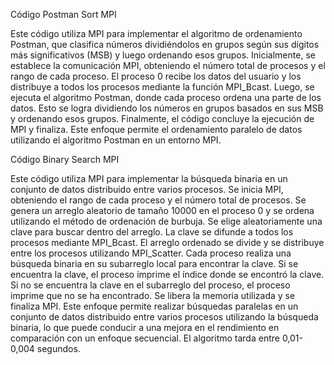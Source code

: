 Código Postman Sort MPI

Este código utiliza MPI para implementar el algoritmo de ordenamiento Postman, que clasifica números dividiéndolos en grupos según sus dígitos más significativos (MSB) y luego ordenando esos grupos. Inicialmente, se establece la comunicación MPI, obteniendo el número total de procesos y el rango de cada proceso.
El proceso 0 recibe los datos del usuario y los distribuye a todos los procesos mediante la función MPI_Bcast. Luego, se ejecuta el algoritmo Postman, donde cada proceso ordena una parte de los datos. Esto se logra dividiendo los números en grupos basados en sus MSB y ordenando esos grupos.
Finalmente, el código concluye la ejecución de MPI y finaliza. Este enfoque permite el ordenamiento paralelo de datos utilizando el algoritmo Postman en un entorno MPI.



Código Binary Search MPI

Este código utiliza MPI para implementar la búsqueda binaria en un conjunto de datos distribuido entre varios procesos.
Se inicia MPI, obteniendo el rango de cada proceso y el número total de procesos.
Se genera un arreglo aleatorio de tamaño 10000 en el proceso 0 y se ordena utilizando el método de ordenación de burbuja.
Se elige aleatoriamente una clave para buscar dentro del arreglo.
La clave se difunde a todos los procesos mediante MPI_Bcast.
El arreglo ordenado se divide y se distribuye entre los procesos utilizando MPI_Scatter.
Cada proceso realiza una búsqueda binaria en su subarreglo local para encontrar la clave.
Si se encuentra la clave, el proceso imprime el índice donde se encontró la clave.
Si no se encuentra la clave en el subarreglo del proceso, el proceso imprime que no se ha encontrado.
Se libera la memoria utilizada y se finaliza MPI.
Este enfoque permite realizar búsquedas paralelas en un conjunto de datos distribuido entre varios procesos utilizando la búsqueda binaria, lo que puede conducir a una mejora en el rendimiento en comparación con un enfoque secuencial.
El algoritmo tarda entre 0,01-0,004 segundos.